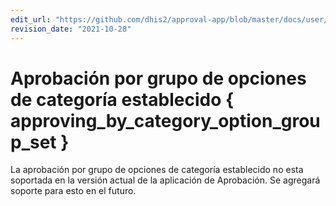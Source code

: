 ```yaml
---
edit_url: "https://github.com/dhis2/approval-app/blob/master/docs/user/approving_by_category_option_group_set.md"
revision_date: "2021-10-28"
---
```


# Aprobación por grupo de opciones de categoría establecido { approving_by_category_option_group_set }

La aprobación por grupo de opciones de categoría establecido no esta soportada en la versión actual de la aplicación de Aprobación. Se agregará soporte para esto en el futuro.
